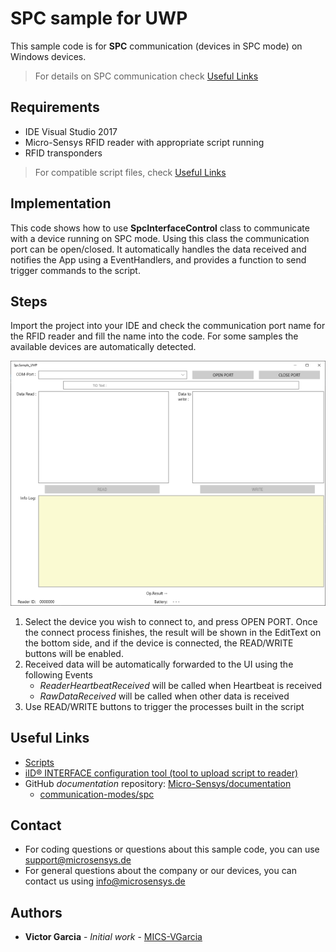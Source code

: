 # SPC sample for UWP
This sample code is for **SPC** communication (devices in SPC mode) on Windows devices.

> For details on SPC communication check [Useful Links](#Useful-Links) 

## Requirements
* IDE Visual Studio 2017
* Micro-Sensys RFID reader with appropriate script running
* RFID transponders

> For compatible script files, check [Useful Links](#Useful-Links)

## Implementation
This code shows how to use **SpcInterfaceControl** class to communicate with a device running on SPC mode. 
Using this class the communication port can be open/closed. It automatically handles the data received and notifies the App using a EventHandlers, and provides a function to send trigger commands to the script.

## Steps
Import the project into your IDE and check the communication port name for the RFID reader and fill the name into the code.
For some samples the available devices are automatically detected. 

![Screenshot](screenshot/SpcSample_Uwp.png)

 1. Select the device you wish to connect to, and press OPEN PORT. Once the connect process finishes, the result will be shown in the EditText on the bottom side, and if the device is connected, the READ/WRITE buttons will be enabled.
 2. Received data will be automatically forwarded to the UI using the following Events
    * *ReaderHeartbeatReceived* will be called when Heartbeat is received
	* *RawDataReceived* will be called when other data is received
 3. Use READ/WRITE buttons to trigger the processes built in the script

## Useful Links

* [Scripts](https://www.microsensys.de/downloads/DevSamples/Sample%20Codes/SPC/Additionals/Sample%20scripts/)
* [iID® INTERFACE configuration tool (tool to upload script to reader)](https://www.microsensys.de/downloads/CDContent/Install/iID%c2%ae%20interface%20config%20tool.zip)
* GitHub *documentation* repository: [Micro-Sensys/documentation](https://github.com/Micro-Sensys/documentation)
	* [communication-modes/spc](https://github.com/Micro-Sensys/documentation/tree/master/communication-modes/spc)

## Contact

* For coding questions or questions about this sample code, you can use [support@microsensys.de](mailto:support@microsensys.de)
* For general questions about the company or our devices, you can contact us using [info@microsensys.de](mailto:info@microsensys.de)

## Authors

* **Victor Garcia** - *Initial work* - [MICS-VGarcia](https://github.com/MICS-VGarcia/)
